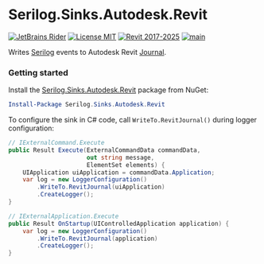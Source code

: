 # Serilog.Sinks.Autodesk.Revit

[![JetBrains Rider](https://img.shields.io/badge/JetBrains-Rider-blue.svg)](https://www.jetbrains.com/rider)
[![License MIT](https://img.shields.io/badge/License-MIT-blue.svg)](LICENSE.md)
[![Revit 2017-2025](https://img.shields.io/badge/Revit-2017--2025-blue.svg)](https://www.autodesk.com/products/revit/overview)
[![main](https://github.com/dosymep/Serilog.Sinks.Autodesk.Revit/actions/workflows/main.yml/badge.svg)](https://github.com/dosymep/Serilog.Sinks.Autodesk.Revit/actions/workflows/main.yml)

Writes [Serilog](https://serilog.net) events to Autodesk Revit [Journal](https://www.revitapidocs.com/2022/97ec1eca-ab92-1cee-fdda-7bf3ce91c504.htm).

### Getting started

Install the [Serilog.Sinks.Autodesk.Revit](https://www.nuget.org/packages/Serilog.Sinks.Autodesk.Revit/) package from NuGet:

```powershell
Install-Package Serilog.Sinks.Autodesk.Revit
```

To configure the sink in C# code, call `WriteTo.RevitJournal()` during logger configuration:

```csharp
// IExternalCommand.Execute
public Result Execute(ExternalCommandData commandData, 
                      out string message, 
                      ElementSet elements) {
    UIApplication uiApplication = commandData.Application;
    var log = new LoggerConfiguration()
        .WriteTo.RevitJournal(uiApplication)
        .CreateLogger();
}
```

```csharp
// IExternalApplication.Execute
public Result OnStartup(UIControlledApplication application) {
    var log = new LoggerConfiguration()
        .WriteTo.RevitJournal(application)
        .CreateLogger();
}
```